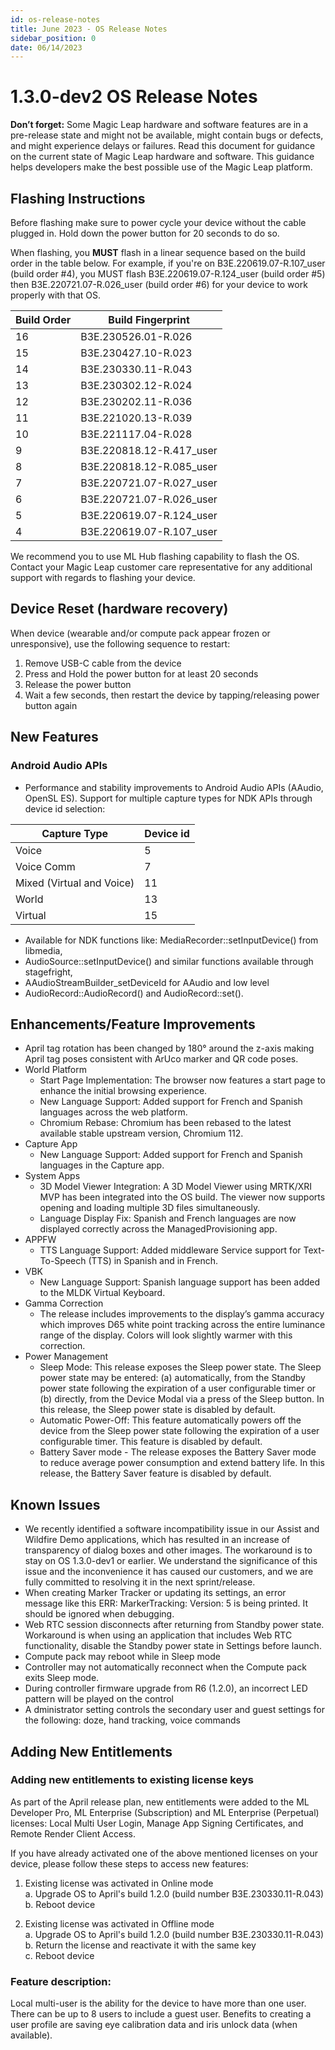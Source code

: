 ```yaml
---
id: os-release-notes
title: June 2023 - OS Release Notes
sidebar_position: 0
date: 06/14/2023
---
```



# 1.3.0-dev2 OS Release Notes

**Don’t forget:** Some Magic Leap hardware and software features are in a pre-release state and might not be available, might contain bugs or defects, and might experience delays or failures. Read this document for guidance on the current state of Magic Leap hardware and software. This guidance helps developers make the best possible use of the Magic Leap platform.

## Flashing Instructions

Before flashing make sure to power cycle your device without the cable plugged in. Hold down the power button for 20 seconds to do so. 

When flashing, you **MUST** flash in a linear sequence based on the build order in the table below. For example, if you're on B3E.220619.07-R.107_user (build order #4), you MUST flash B3E.220619.07-R.124_user (build order #5) then B3E.220721.07-R.026_user (build order #6) for your device to work properly with that OS.

| Build Order | Build Fingerprint        |
| ----------- | ------------------------ |
| 16          | B3E.230526.01-R.026      |
| 15          | B3E.230427.10-R.023      |
| 14          | B3E.230330.11-R.043      |
| 13          | B3E.230302.12-R.024      |
| 12          | B3E.230202.11-R.036      |
| 11          | B3E.221020.13-R.039      |
| 10          | B3E.221117.04-R.028      |
| 9           | B3E.220818.12-R.417_user |
| 8           | B3E.220818.12-R.085_user |
| 7           | B3E.220721.07-R.027_user |
| 6           | B3E.220721.07-R.026_user |
| 5           | B3E.220619.07-R.124_user |
| 4           | B3E.220619.07-R.107_user |

We recommend you to use ML Hub flashing capability to flash the OS. Contact your Magic Leap customer care representative for any additional support with regards to flashing your device.

## Device Reset (hardware recovery)

When device (wearable and/or compute pack appear frozen or unresponsive), use the following sequence to restart:

1. Remove USB-C cable from the device
2. Press and Hold the power button for at least 20 seconds
3. Release the power button
4. Wait a few seconds, then restart the device by tapping/releasing power button again

## New Features

### Android Audio APIs
- Performance and stability improvements to Android Audio APIs (AAudio, OpenSL ES).
Support for multiple capture types for NDK APIs through device id selection:

| Capture Type	| Device id |
| ------------- | --------- |
| Voice	        | 5         |
| Voice Comm	  | 7         |
| Mixed (Virtual and Voice) |	11  |
| World	| 13 |
| Virtual |	15 |

- Available for NDK functions like: MediaRecorder::setInputDevice() from libmedia,
- AudioSource::setInputDevice() and similar functions available through stagefright,
- AAudioStreamBuilder_setDeviceId for AAudio and low level
- AudioRecord::AudioRecord() and AudioRecord::set().

## Enhancements/Feature Improvements

- April tag rotation has been changed by 180° around the z-axis making April tag poses consistent with ArUco marker and QR code poses.
- World Platform
  - Start Page Implementation: The browser now features a start page to enhance the initial browsing experience.
  - New Language Support: Added support for French and Spanish languages across the web platform.
  - Chromium Rebase: Chromium has been rebased to the latest available stable upstream version, Chromium 112.
- Capture App
  - New Language Support: Added support for French and Spanish languages in the Capture app.
- System Apps
  - 3D Model Viewer Integration: A 3D Model Viewer using MRTK/XRI MVP has been integrated into the OS build. The viewer now supports opening and loading multiple 3D files simultaneously.
  - Language Display Fix: Spanish and French languages are now displayed correctly across the ManagedProvisioning app.
- APPFW
  -  TTS Language Support: Added middleware Service support for Text-To-Speech (TTS) in Spanish and in French.
- VBK
  - New Language Support: Spanish language support has been added to the MLDK Virtual Keyboard.
- Gamma Correction
  - The release includes improvements to the display’s gamma accuracy which improves D65 white point tracking across the entire luminance range of the display. Colors will look slightly warmer with this correction.
- Power Management
  - Sleep Mode: This release exposes the Sleep power state. The Sleep power state may be entered: (a) automatically, from the Standby power state following the expiration of a user configurable timer or (b) directly, from the Device Modal via a press of the Sleep button. In this release, the Sleep power state is disabled by default.
  - Automatic Power-Off: This feature automatically powers off the device from the Sleep power state following the expiration of a user configurable timer. This feature is disabled by default.
  - Battery Saver mode - The release exposes the Battery Saver mode to reduce average power consumption and extend battery life. In this release, the Battery Saver feature is disabled by default.

## Known Issues

- We recently identified a software incompatibility issue in our Assist and Wildfire Demo applications, which has resulted in an increase of transparency of dialog boxes and other images. The workaround is to stay on OS 1.3.0-dev1 or earlier. We understand the significance of this issue and the inconvenience it has caused our customers, and we are fully committed to resolving it in the next sprint/release.
- When creating Marker Tracker or updating its settings, an error message like this ERR: MarkerTracking: Version: 5 is being printed. It should be ignored when debugging.
- Web RTC session disconnects after returning from Standby power state. Workaround is when using an application that includes Web RTC functionality, disable the Standby power state in Settings before launch.
- Compute pack may reboot while in Sleep mode
- Controller may not automatically reconnect when the Compute pack exits Sleep mode.
- During controller firmware upgrade from R6 (1.2.0), an incorrect LED pattern will be played on the control
- A dministrator setting controls the secondary user and guest settings for the following: doze, hand tracking, voice commands

## Adding New Entitlements

### Adding new entitlements to existing license keys

As part of the April release plan, new entitlements were added to the ML Developer Pro, ML Enterprise (Subscription) and ML Enterprise (Perpetual) licenses: Local Multi User Login, Manage App Signing Certificates, and Remote Render Client Access.

If you have already activated one of the above mentioned licenses on your device, please follow these steps to access new features:

 1. Existing license was activated in Online mode  
 a. Upgrade OS to April's build 1.2.0 (build number B3E.230330.11-R.043)  
 b. Reboot device  

 2. Existing license was activated in Offline mode  
  a. Upgrade OS to April's build 1.2.0 (build number B3E.230330.11-R.043)  
  b. Return the license and reactivate it with the same key  
  c. Reboot device

### Feature description:

Local multi-user is the ability for the device to have more than one user. There can be up to 8 users to include a guest user. Benefits to creating a user profile are saving eye calibration data and iris unlock data (when available).
